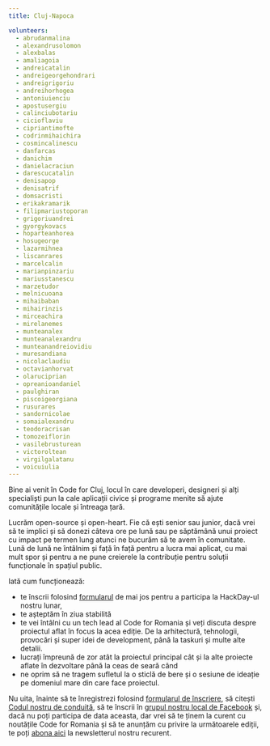 ```yaml
---
title: Cluj-Napoca

volunteers:
  - abrudanmalina
  - alexandrusolomon
  - alexbalas
  - amaliagoia
  - andreicatalin
  - andreigeorgehondrari
  - andreigrigoriu
  - andreihorhogea
  - antoniuienciu
  - apostusergiu
  - calinciubotariu
  - cicioflaviu
  - cipriantimofte
  - codrinmihaichira
  - cosmincalinescu
  - danfarcas
  - danichim
  - danielacraciun
  - darescucatalin
  - denisapop
  - denisatrif
  - domsacristi
  - erikakramarik
  - filipmariustoporan
  - grigoriuandrei
  - gyorgykovacs
  - hoparteanhorea
  - hosugeorge
  - lazarmihnea
  - liscanrares
  - marcelcalin
  - marianpinzariu
  - mariusstanescu
  - marzetudor
  - melnicuoana
  - mihaibaban
  - mihairinzis
  - mirceachira
  - mirelanemes
  - munteanalex
  - munteanalexandru
  - munteanandreiovidiu
  - muresandiana
  - nicolaclaudiu
  - octavianhorvat
  - olaruciprian
  - opreanioandaniel
  - paulghiran
  - piscoigeorgiana
  - rusurares
  - sandornicolae
  - somaialexandru
  - teodoracrisan
  - tomozeiflorin
  - vasilebrusturean
  - victoroltean
  - virgilgalatanu
  - voicuiulia
---
```


Bine ai venit în Code for Cluj, locul în care developeri, designeri și alți specialiști pun la cale aplicații civice și programe menite să ajute comunitățile locale și întreaga țară.

Lucrăm open-source și open-heart. Fie că ești senior sau junior, dacă vrei să te implici și să donezi câteva ore pe lună sau pe săptămână unui proiect cu impact pe termen lung atunci ne bucurăm să te avem în comunitate. Lună de lună ne întâlnim și față în față pentru a lucra mai aplicat, cu mai mult spor și pentru a ne pune creierele la contribuție pentru soluții funcționale în spațiul public. 

Iată cum funcționează: 

* te înscrii folosind [formularul](https://tfsg.code4.ro/ro/hackday/) de mai jos pentru a participa la HackDay-ul nostru lunar, 
* te așteptăm în ziua stabilită
* te vei întâlni cu un tech lead al Code for Romania și veți discuta despre proiectul aflat în focus la acea ediție. De la arhitectură, tehnologii, provocări și super idei de development, până la taskuri și multe alte detalii. 
* lucrați împreună de zor atât la proiectul principal cât și la alte proiecte aflate în dezvoltare până la ceas de seară când 
* ne oprim să ne tragem sufletul la o sticlă de bere și o sesiune de ideație pe domeniul mare din care face proiectul. 

Nu uita, înainte să te înregistrezi folosind [formularul de înscriere](https://tfsg.code4.ro/ro/hackday/), să citești [Codul nostru de conduită](https://code4.ro/ro/codul-de-conduita/), să te înscrii în [grupul nostru local de Facebook](https://www.facebook.com/pg/code4romania/groups/?ref=page_internal) și, dacă nu poți participa de data aceasta, dar vrei să te ținem la curent cu noutățile Code for Romania și să te anunțăm cu privire la următoarele ediții, te poți [abona aici](https://code4.us13.list-manage.com/subscribe?u=1bcbbbff5fbab7429738442f5&id=cb38ce1e2a) la newsletterul nostru recurent. 
